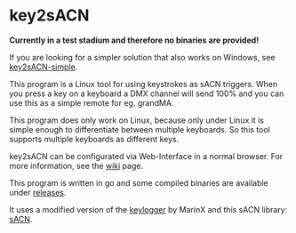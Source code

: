 # key2sACN

**Currently in a test stadium and therefore no binaries are provided!**

If you are looking for a simpler solution that also works on Windows, see [key2sACN-simple](https://github.com/Hundemeier/key2sACN-simple).

This program is a Linux tool for using keystrokes as sACN triggers. When you press a key on a keyboard
a DMX channel will send 100% and you can use this as a simple remote for eg. grandMA.

This program does only work on Linux, because only under Linux it is simple enough to differentiate
between multiple keyboards. So this tool supports multiple keyboards as different keys.

key2sACN can be configurated via Web-Interface in a normal browser. For more information, see the 
[wiki](wiki) page.

This program is written in go and some compiled binaries are available under [releases](https://github.com/Hundemeier/key2sACN/releases).

It uses a modified version of the [keylogger](https://github.com/MarinX/keylogger) by MarinX and this sACN library: [sACN](https://github.com/Hundemeier/go-sacn).